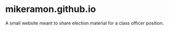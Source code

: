 # mikeramon.github.io
A small website meant to share election material for a class officer position.
